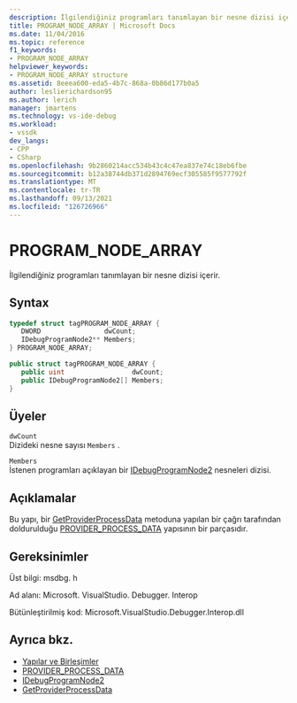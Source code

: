 ```yaml
---
description: İlgilendiğiniz programları tanımlayan bir nesne dizisi içerir.
title: PROGRAM_NODE_ARRAY | Microsoft Docs
ms.date: 11/04/2016
ms.topic: reference
f1_keywords:
- PROGRAM_NODE_ARRAY
helpviewer_keywords:
- PROGRAM_NODE_ARRAY structure
ms.assetid: 8eeea600-eda5-4b7c-868a-0b86d177b0a5
author: leslierichardson95
ms.author: lerich
manager: jmartens
ms.technology: vs-ide-debug
ms.workload:
- vssdk
dev_langs:
- CPP
- CSharp
ms.openlocfilehash: 9b2860214acc534b43c4c47ea837e74c18eb6fbe
ms.sourcegitcommit: b12a38744db371d2894769ecf305585f9577792f
ms.translationtype: MT
ms.contentlocale: tr-TR
ms.lasthandoff: 09/13/2021
ms.locfileid: "126726966"
---
```

# <a name="program_node_array"></a>PROGRAM_NODE_ARRAY
İlgilendiğiniz programları tanımlayan bir nesne dizisi içerir.

## <a name="syntax"></a>Syntax

```cpp
typedef struct tagPROGRAM_NODE_ARRAY {
   DWORD                dwCount;
   IDebugProgramNode2** Members;
} PROGRAM_NODE_ARRAY;
```

```csharp
public struct tagPROGRAM_NODE_ARRAY {
   public uint                 dwCount;
   public IDebugProgramNode2[] Members;
}
```

## <a name="members"></a>Üyeler
 `dwCount`\
 Dizideki nesne sayısı `Members` .

 `Members`\
 İstenen programları açıklayan bir [IDebugProgramNode2](../../../extensibility/debugger/reference/idebugprogramnode2.md) nesneleri dizisi.

## <a name="remarks"></a>Açıklamalar
 Bu yapı, bir [GetProviderProcessData](../../../extensibility/debugger/reference/idebugprogramprovider2-getproviderprocessdata.md) metoduna yapılan bir çağrı tarafından doldurulduğu [PROVIDER_PROCESS_DATA](../../../extensibility/debugger/reference/provider-process-data.md) yapısının bir parçasıdır.

## <a name="requirements"></a>Gereksinimler
 Üst bilgi: msdbg. h

 Ad alanı: Microsoft. VisualStudio. Debugger. Interop

 Bütünleştirilmiş kod: Microsoft.VisualStudio.Debugger.Interop.dll

## <a name="see-also"></a>Ayrıca bkz.
- [Yapılar ve Birleşimler](../../../extensibility/debugger/reference/structures-and-unions.md)
- [PROVIDER_PROCESS_DATA](../../../extensibility/debugger/reference/provider-process-data.md)
- [IDebugProgramNode2](../../../extensibility/debugger/reference/idebugprogramnode2.md)
- [GetProviderProcessData](../../../extensibility/debugger/reference/idebugprogramprovider2-getproviderprocessdata.md)
